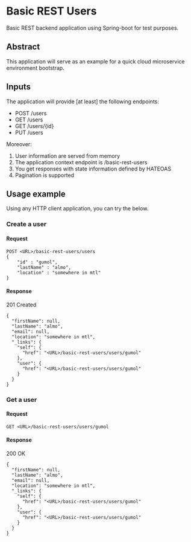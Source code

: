 # Basic REST Users
Basic REST backend application using Spring-boot for test purposes.

## Abstract ##
This application will serve as an example for a quick cloud microservice environment bootstrap.

## Inputs ##
The application will provide [at least] the following endpoints:

* POST /users
* GET /users
* GET /users/{id}
* PUT /users

Moreover:

1. User information are served from memory
2. The application context endpoint is /basic-rest-users
3. You get responses with state information defined by HATEOAS
4. Pagination is supported

## Usage example ##
Using any HTTP client application, you can try the below.

### Create a user
#### Request
```
POST <URL>/basic-rest-users/users
{
	"id" : "gumol",
	"lastName" : "almo",
	"location" : "somewhere in mtl"
}
```
#### Response
201 Created
```
{
  "firstName": null,
  "lastName": "almo",
  "email": null,
  "location": "somewhere in mtl",
  "_links": {
    "self": {
      "href": "<URL>/basic-rest-users/users/gumol"
    },
    "user": {
      "href": "<URL>/basic-rest-users/users/gumol"
    }
  }
}
```

### Get a user
#### Request
```
GET <URL>/basic-rest-users/users/gumol
```
#### Response
200 OK
```
{
  "firstName": null,
  "lastName": "almo",
  "email": null,
  "location": "somewhere in mtl",
  "_links": {
    "self": {
      "href": "<URL>/basic-rest-users/users/gumol"
    },
    "user": {
      "href": "<URL>/basic-rest-users/users/gumol"
    }
  }
}
```

